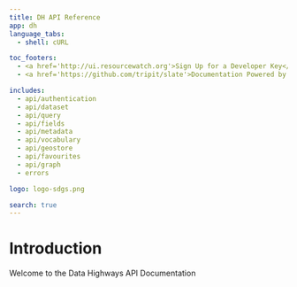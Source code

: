 ```yaml
---
title: DH API Reference
app: dh
language_tabs:
  - shell: cURL

toc_footers:
  - <a href='http://ui.resourcewatch.org'>Sign Up for a Developer Key</a>
  - <a href='https://github.com/tripit/slate'>Documentation Powered by Slate</a>

includes:
  - api/authentication
  - api/dataset
  - api/query
  - api/fields
  - api/metadata
  - api/vocabulary
  - api/geostore
  - api/favourites
  - api/graph
  - errors

logo: logo-sdgs.png

search: true
---
```


# Introduction

Welcome to the Data Highways API Documentation
